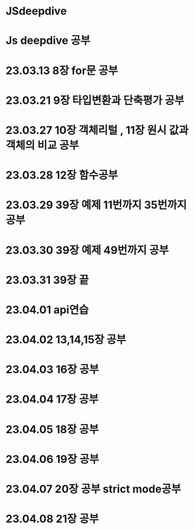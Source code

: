 # JSdeepdive

# Js deepdive 공부
# 23.03.13 8장 for문 공부
# 23.03.21 9장 타입변환과 단축평가 공부
# 23.03.27 10장 객체리털 , 11장 원시 값과 객체의 비교 공부
# 23.03.28 12장 함수공부
# 23.03.29 39장 예제 11번까지 35번까지 공부
# 23.03.30 39장 예제 49번까지 공부
# 23.03.31 39장 끝
# 23.04.01 api연습
# 23.04.02 13,14,15장 공부
# 23.04.03 16장 공부
# 23.04.04 17장 공부
# 23.04.05 18장 공부
# 23.04.06 19장 공부
# 23.04.07 20장 공부 strict mode공부
# 23.04.08 21장 공부
